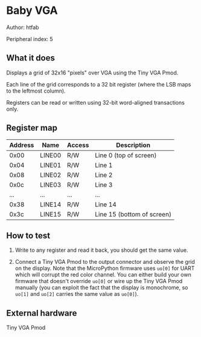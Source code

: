 # Baby VGA

Author: htfab

Peripheral index: 5

## What it does

Displays a grid of 32x16 "pixels" over VGA using the Tiny VGA Pmod.

Each line of the grid corresponds to a 32 bit register (where the LSB maps to the leftmost column).

Registers can be read or written using 32-bit word-aligned transactions only.

## Register map

| Address | Name   | Access | Description                                                         |
|---------|--------|--------|---------------------------------------------------------------------|
| 0x00    | LINE00 | R/W    | Line 0 (top of screen)                                              |
| 0x04    | LINE01 | R/W    | Line 1                                                              |
| 0x08    | LINE02 | R/W    | Line 2                                                              |
| 0x0c    | LINE03 | R/W    | Line 3                                                              |
| ...     | ...    | ...    | ...                                                                 |
| 0x38    | LINE14 | R/W    | Line 14                                                             |
| 0x3c    | LINE15 | R/W    | Line 15 (bottom of screen)                                          |

## How to test

1. Write to any register and read it back, you should get the same value.

2. Connect a Tiny VGA Pmod to the output connector and observe the grid on the display.
   Note that the MicroPython firmware uses `uo[0]` for UART which will corrupt the red
   color channel. You can either build your own firmware that doesn't override `uo[0]`
   or wire up the Tiny VGA Pmod manually (you can exploit the fact that the display is
   monochrome, so `uo[1]` and `uo[2]` carries the same value as `uo[0]`).

## External hardware

Tiny VGA Pmod
